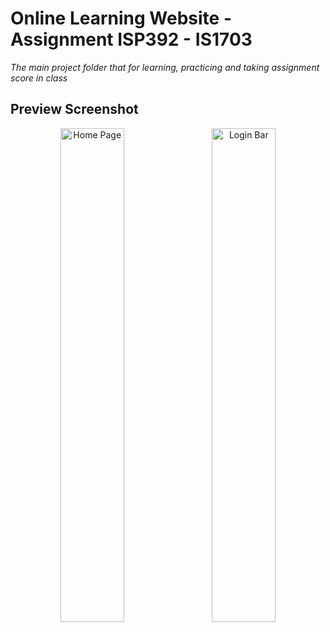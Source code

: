 # Online Learning Website - Assignment ISP392 - IS1703
*The main project folder that for learning, practicing and taking assignment score in class*
## Preview Screenshot
<div  align="center">
  <img  src="https://github.com/unclecatvn/ISP392/blob/main/preview/ISP_page-0001.jpg"  alt="Home Page"  width="45%"></img> &nbsp;&nbsp; <img  src="https://github.com/unclecatvn/ISP392/blob/main/preview/ISP_page-0002.jpg"  alt="Login Bar"  width="45%"></img>
</div>
